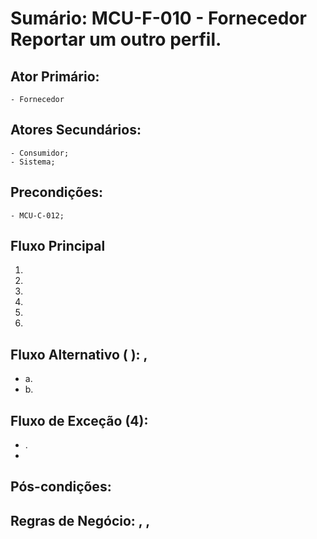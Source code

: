 # Sumário: MCU-F-010 - Fornecedor Reportar um outro perfil.
## Ator Primário: 
    - Fornecedor
## Atores Secundários: 
    - Consumidor;
    - Sistema;
## Precondições:
    - MCU-C-012;
## Fluxo Principal
1.  
2. 
3. 
4. 
5. 
6. 
##  Fluxo Alternativo ( ): ,
 -  a. 
 -  b. 
##  Fluxo de Exceção (4): 
- .
 -  
##  Pós-condições: 
##  Regras de Negócio: , , 